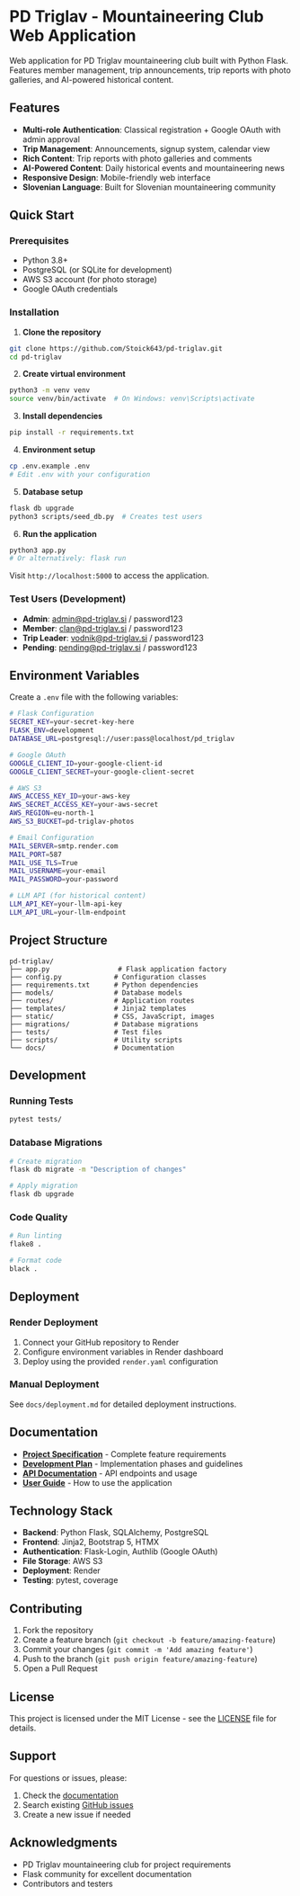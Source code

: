 # PD Triglav - Mountaineering Club Web Application

Web application for PD Triglav mountaineering club built with Python Flask. Features member management, trip announcements, trip reports with photo galleries, and AI-powered historical content.

## Features

- **Multi-role Authentication**: Classical registration + Google OAuth with admin approval
- **Trip Management**: Announcements, signup system, calendar view
- **Rich Content**: Trip reports with photo galleries and comments
- **AI-Powered Content**: Daily historical events and mountaineering news
- **Responsive Design**: Mobile-friendly web interface
- **Slovenian Language**: Built for Slovenian mountaineering community

## Quick Start

### Prerequisites
- Python 3.8+
- PostgreSQL (or SQLite for development)
- AWS S3 account (for photo storage)
- Google OAuth credentials

### Installation

1. **Clone the repository**
```bash
git clone https://github.com/Stoick643/pd-triglav.git
cd pd-triglav
```

2. **Create virtual environment**
```bash
python3 -m venv venv
source venv/bin/activate  # On Windows: venv\Scripts\activate
```

3. **Install dependencies**
```bash
pip install -r requirements.txt
```

4. **Environment setup**
```bash
cp .env.example .env
# Edit .env with your configuration
```

5. **Database setup**
```bash
flask db upgrade
python3 scripts/seed_db.py  # Creates test users
```

6. **Run the application**
```bash
python3 app.py
# Or alternatively: flask run
```

Visit `http://localhost:5000` to access the application.

### Test Users (Development)
- **Admin**: admin@pd-triglav.si / password123
- **Member**: clan@pd-triglav.si / password123  
- **Trip Leader**: vodnik@pd-triglav.si / password123
- **Pending**: pending@pd-triglav.si / password123

## Environment Variables

Create a `.env` file with the following variables:

```bash
# Flask Configuration
SECRET_KEY=your-secret-key-here
FLASK_ENV=development
DATABASE_URL=postgresql://user:pass@localhost/pd_triglav

# Google OAuth
GOOGLE_CLIENT_ID=your-google-client-id
GOOGLE_CLIENT_SECRET=your-google-client-secret

# AWS S3
AWS_ACCESS_KEY_ID=your-aws-key
AWS_SECRET_ACCESS_KEY=your-aws-secret
AWS_REGION=eu-north-1
AWS_S3_BUCKET=pd-triglav-photos

# Email Configuration
MAIL_SERVER=smtp.render.com
MAIL_PORT=587
MAIL_USE_TLS=True
MAIL_USERNAME=your-email
MAIL_PASSWORD=your-password

# LLM API (for historical content)
LLM_API_KEY=your-llm-api-key
LLM_API_URL=your-llm-endpoint
```

## Project Structure

```
pd-triglav/
├── app.py                 # Flask application factory
├── config.py             # Configuration classes
├── requirements.txt      # Python dependencies
├── models/               # Database models
├── routes/               # Application routes
├── templates/            # Jinja2 templates
├── static/               # CSS, JavaScript, images
├── migrations/           # Database migrations
├── tests/                # Test files
├── scripts/              # Utility scripts
└── docs/                 # Documentation
```

## Development

### Running Tests
```bash
pytest tests/
```

### Database Migrations
```bash
# Create migration
flask db migrate -m "Description of changes"

# Apply migration
flask db upgrade
```

### Code Quality
```bash
# Run linting
flake8 .

# Format code
black .
```

## Deployment

### Render Deployment
1. Connect your GitHub repository to Render
2. Configure environment variables in Render dashboard
3. Deploy using the provided `render.yaml` configuration

### Manual Deployment
See `docs/deployment.md` for detailed deployment instructions.

## Documentation

- **[Project Specification](docs/specification.md)** - Complete feature requirements
- **[Development Plan](docs/development-plan.md)** - Implementation phases and guidelines
- **[API Documentation](docs/api.md)** - API endpoints and usage
- **[User Guide](docs/user-guide.md)** - How to use the application

## Technology Stack

- **Backend**: Python Flask, SQLAlchemy, PostgreSQL
- **Frontend**: Jinja2, Bootstrap 5, HTMX
- **Authentication**: Flask-Login, Authlib (Google OAuth)
- **File Storage**: AWS S3
- **Deployment**: Render
- **Testing**: pytest, coverage

## Contributing

1. Fork the repository
2. Create a feature branch (`git checkout -b feature/amazing-feature`)
3. Commit your changes (`git commit -m 'Add amazing feature'`)
4. Push to the branch (`git push origin feature/amazing-feature`)
5. Open a Pull Request

## License

This project is licensed under the MIT License - see the [LICENSE](LICENSE) file for details.

## Support

For questions or issues, please:
1. Check the [documentation](docs/)
2. Search existing [GitHub issues](https://github.com/Stoick643/pd-triglav/issues)
3. Create a new issue if needed

## Acknowledgments

- PD Triglav mountaineering club for project requirements
- Flask community for excellent documentation
- Contributors and testers